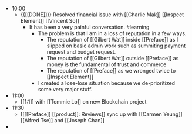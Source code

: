 - 10:00
    - {{[[DONE]]}}  Resolved financial issue with [[Charlie Mak]] [[Inspect Element]] [[Vincent So]]
        - It has been a very painful conversation. #learning
            - The problem is that I am in a loss of reputation in a few ways.
                - The reputation of [[Gilbert Wat]] inside [[Preface]] as I slipped on basic admin work such as summiting payment request and budget request.
                - The reputation of [[Gilbert Wat]] outside [[Preface]] as money is the fundamental of trust and commerce
                - The reputation of [[Preface]] as we wronged twice to [[Inspect Element]]
            - I created a lose-lose situation because we de-prioritized some very major stuff.
- 11:00
    - [[1:1]] with [[Tommie Lo]] on new Blockchain project
- 11:30
    - [[[[Preface]] [[product]]: Reviews]] sync up with [[Carmen Yeung]] [[Alfred Tse]] and [[Joseph Chan]]
- 
